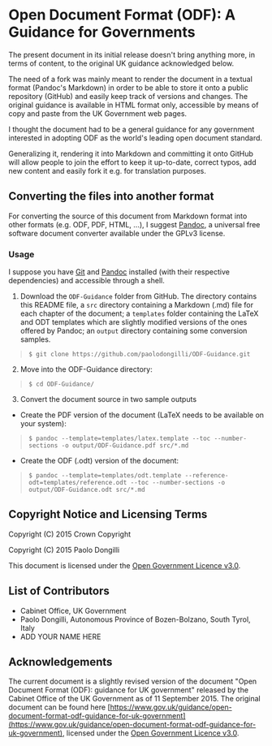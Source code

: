 # Open Document Format (ODF): A Guidance for Governments

The present document in its initial release doesn't bring anything more, in terms of content, to the original UK guidance acknowledged below. 

The need of a fork was mainly meant to render the document in a textual format (Pandoc's Markdown) in order to be able to store it onto a public repository (GitHub) and easily keep track of versions and changes.
The original guidance is available in HTML format only, accessible by means of copy and paste from the UK Government web pages. 

I thought the document had to be a general guidance for any government interested in adopting ODF as the world's leading open document standard. 

Generalizing it, rendering it into Markdown and committing it onto GitHub will allow people to join the effort to keep it up-to-date, correct typos, add new content and easily fork it e.g. for translation purposes.

## Converting the files into another format

For converting the source of this document from Markdown format into other formats (e.g. ODF, PDF, HTML, ...), I suggest [Pandoc](http://pandoc.org/), a universal free software document converter available under the GPLv3 license.

### Usage

I suppose you have [Git](https://git-scm.com/) and [Pandoc](http://pandoc.org/) installed (with their respective dependencies) and accessible through a shell.

1. Download the `ODF-Guidance` folder from GitHub. The directory contains this README file, a `src` directory containing a Markdown (.md) file for each chapter of the document; a `templates` folder containing the LaTeX and ODT templates which are slightly modified versions of the ones offered by Pandoc; an `output` directory containing some conversion samples.

> ```$ git clone https://github.com/paolodongilli/ODF-Guidance.git```

2. Move into the ODF-Guidance directory:

> ```$ cd ODF-Guidance/```

3. Convert the document source in two sample outputs

  * Create the PDF version of the document (LaTeX needs to be available on your system):

> ```$ pandoc --template=templates/latex.template --toc --number-sections -o output/ODF-Guidance.pdf src/*.md```

  * Create the ODF (.odt) version of the document: 

> ```$ pandoc --template=templates/odt.template --reference-odt=templates/reference.odt --toc --number-sections -o output/ODF-Guidance.odt src/*.md```   


## Copyright Notice and Licensing Terms

Copyright (C) 2015 Crown Copyright 

Copyright (C) 2015 Paolo Dongilli

This document is licensed under the [Open Government Licence v3.0](http://www.nationalarchives.gov.uk/doc/open-government-licence/version/3/).

## List of Contributors

- Cabinet Office, UK Government
- Paolo Dongilli, Autonomous Province of Bozen-Bolzano, South Tyrol, Italy
- ADD YOUR NAME HERE

## Acknowledgements

The current document is a slightly revised version of the document "Open Document Format (ODF): guidance for UK government" released by the Cabinet Office of the UK Government as of 11 September 2015. The original document can be found here [https://www.gov.uk/guidance/open-document-format-odf-guidance-for-uk-government](https://www.gov.uk/guidance/open-document-format-odf-guidance-for-uk-government), licensed under the [Open Government Licence v3.0](http://www.nationalarchives.gov.uk/doc/open-government-licence/version/3/).

